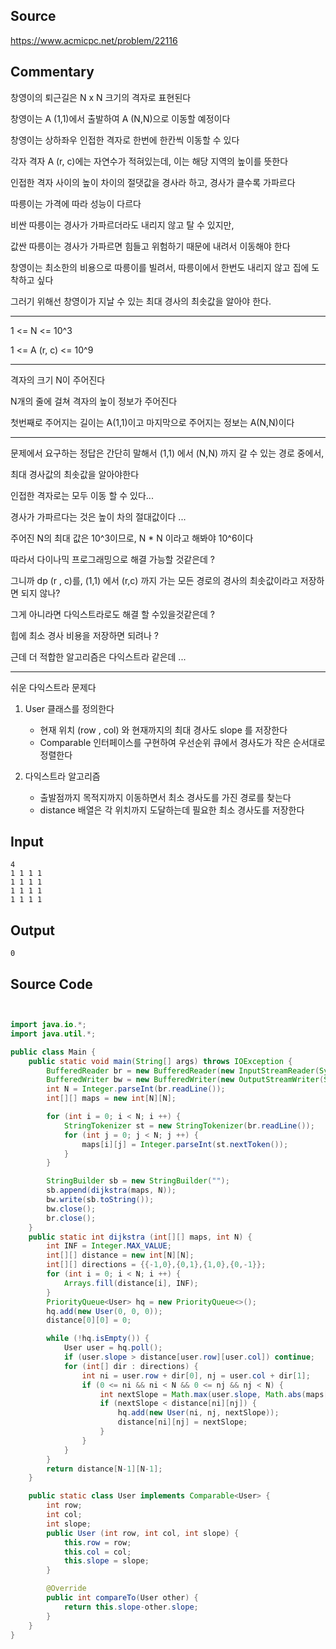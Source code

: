 ## Source

https://www.acmicpc.net/problem/22116

## Commentary


창영이의 퇴근길은 N x N 크기의 격자로 표현된다

창영이는 A (1,1)에서 출발하여 A (N,N)으로 이동할 예정이다

창영이는 상하좌우 인접한 격자로 한번에 한칸씩 이동할 수 있다

각자 격자 A (r, c)에는 자연수가 적혀있는데, 이는 해당 지역의 높이를 뜻한다

인접한 격자 사이의 높이 차이의 절댓값을 경사라 하고, 경사가 클수록 가파르다

따릉이는 가격에 따라 성능이 다르다

비싼 따릉이는 경사가 가파르더라도 내리지 않고 탈 수 있지만,

값싼 따릉이는 경사가 가파르면 힘들고 위험하기 때문에 내려서 이동해야 한다

창영이는 최소한의 비용으로 따릉이를 빌려서, 따릉이에서 한번도 내리지 않고 집에 도착하고 싶다

그러기 위해선 창영이가 지날 수 있는 최대 경사의 최솟값을 알아야 한다.

----

1 <= N <= 10^3

1 <= A (r, c) <= 10^9

----


격자의 크기 N이 주어진다

N개의 줄에 걸쳐 격자의 높이 정보가 주어진다

첫번째로 주어지는 길이는 A(1,1)이고 마지막으로 주어지는 정보는 A(N,N)이다

---

문제에서 요구하는 정답은 간단히 말해서 (1,1) 에서 (N,N) 까지 갈 수 있는 경로 중에서,

최대 경사값의 최솟값을 알아야한다

인접한 격자로는 모두 이동 할 수 있다...

경사가 가파르다는 것은 높이 차의 절대값이다 ...

주어진 N의 최대 값은 10^3이므로, N * N 이라고 해봐야 10^6이다

따라서 다이나믹 프로그래밍으로 해결 가능할 것같은데 ?

그니까 dp (r , c)를, (1,1) 에서 (r,c) 까지 가는 모든 경로의 경사의 최솟값이라고 저장하면 되지 않나?

그게 아니라면 다익스트라로도 해결 할 수있을것같은데 ?

힙에 최소 경사 비용을 저장하면 되려나 ?

근데 더 적합한 알고리즘은 다익스트라 같은데 ...

---

쉬운 다익스트라 문제다

1. User 클래스를 정의한다
    - 현재 위치 (row , col) 와 현재까지의 최대 경사도 slope 를 저장한다
    - Comparable 인터페이스를 구현하여 우선순위 큐에서 경사도가 작은 순서대로 정렬한다

2. 다익스트라 알고리즘
    - 출발점까지 목적지까지 이동하면서 최소 경사도를 가진 경로를 찾는다
    - distance 배열은 각 위치까지 도달하는데 필요한 최소 경사도를 저장한다

## Input
```
4
1 1 1 1
1 1 1 1
1 1 1 1
1 1 1 1
```

## Output
```
0
```

## Source Code

```java


import java.io.*;
import java.util.*;

public class Main {
    public static void main(String[] args) throws IOException {
        BufferedReader br = new BufferedReader(new InputStreamReader(System.in));
        BufferedWriter bw = new BufferedWriter(new OutputStreamWriter(System.out));
        int N = Integer.parseInt(br.readLine());
        int[][] maps = new int[N][N];

        for (int i = 0; i < N; i ++) {
            StringTokenizer st = new StringTokenizer(br.readLine());
            for (int j = 0; j < N; j ++) {
                maps[i][j] = Integer.parseInt(st.nextToken());
            }
        }

        StringBuilder sb = new StringBuilder("");
        sb.append(dijkstra(maps, N));
        bw.write(sb.toString());
        bw.close();
        br.close();
    }
    public static int dijkstra (int[][] maps, int N) {
        int INF = Integer.MAX_VALUE;
        int[][] distance = new int[N][N];
        int[][] directions = {{-1,0},{0,1},{1,0},{0,-1}};
        for (int i = 0; i < N; i ++) {
            Arrays.fill(distance[i], INF);
        }
        PriorityQueue<User> hq = new PriorityQueue<>();
        hq.add(new User(0, 0, 0));
        distance[0][0] = 0;

        while (!hq.isEmpty()) {
            User user = hq.poll();
            if (user.slope > distance[user.row][user.col]) continue;
            for (int[] dir : directions) {
                int ni = user.row + dir[0], nj = user.col + dir[1];
                if (0 <= ni && ni < N && 0 <= nj && nj < N) {
                    int nextSlope = Math.max(user.slope, Math.abs(maps[ni][nj]-maps[user.row][user.col]));
                    if (nextSlope < distance[ni][nj]) {
                        hq.add(new User(ni, nj, nextSlope));
                        distance[ni][nj] = nextSlope;
                    }
                }
            }
        }
        return distance[N-1][N-1];
    }

    public static class User implements Comparable<User> {
        int row;
        int col;
        int slope;
        public User (int row, int col, int slope) {
            this.row = row;
            this.col = col;
            this.slope = slope;
        }

        @Override
        public int compareTo(User other) {
            return this.slope-other.slope;
        }
    }
}

```